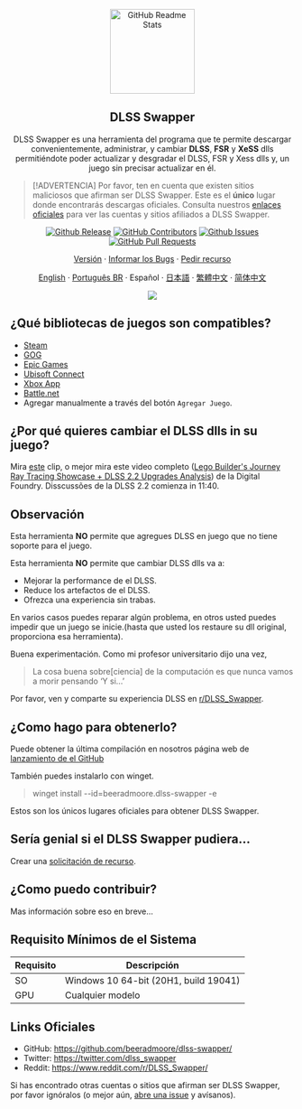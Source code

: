 <p align="center">
 <img width="150px" src="https://beeradmoore.github.io/dlss-swapper/logo_250.png" align="center" alt="GitHub Readme Stats" />
 <h2 align="center">DLSS Swapper
</h2>
 <p align="center">DLSS Swapper es una herramienta del programa que te permite descargar convenientemente, administrar, y cambiar <strong>DLSS</strong>, <strong>FSR</strong> y <strong>XeSS</strong> dlls permitiéndote poder actualizar y desgradar el DLSS, FSR y Xess dlls y, un juego sin precisar actualizar en él.</p>
</p>

> [!ADVERTENCIA]
> Por favor, ten en cuenta que existen sitios maliciosos que afirman ser DLSS Swapper. Este es el **único** lugar donde encontrarás descargas oficiales. Consulta nuestros [enlaces oficiales](#links-oficiales) para ver las cuentas y sitios afiliados a DLSS Swapper.

<p align="center">
    <a href="https://github.com/beeradmoore/dlss-swapper/releases"><img alt="Github Release" src="https://img.shields.io/github/v/release/beeradmoore/dlss-swapper" /></a>
    <a href="https://github.com/beeradmoore/dlss-swapper/graphs/contributors"><img alt="GitHub Contributors" src="https://img.shields.io/github/contributors/beeradmoore/dlss-swapper" /></a>
    <a href="https://github.com/beeradmoore/dlss-swapper/issues"><img alt="Github Issues" src="https://img.shields.io/github/issues/beeradmoore/dlss-swapper?color=0088ff" /></a>
    <a href="https://github.com/beeradmoore/dlss-swapper/pulls"><img alt="GitHub Pull Requests" src="https://img.shields.io/github/issues-pr/beeradmoore/dlss-swapper?color=0088ff" /></a>
</p>

<p align="center">
    <a href="https://github.com/beeradmoore/dlss-swapper/releases">Versión</a>
    ·
    <a href="https://github.com/beeradmoore/dlss-swapper/issues/new?template=bug_report.yml">Informar los Bugs</a>
    ·
    <a href="https://github.com/beeradmoore/dlss-swapper/issues/new?template=feature_request.yml">Pedir recurso</a>
</p>

<p align="center">
    <a href="../../README.md">English</a>
    ·
    <a href="./readme_pt-BR.md">Português BR</a>
    ·
    Español
    ·
    <a href="./readme_ja-JP.md">日本語</a>
    ·
    <a href="./readme_zh-TW.md">繁體中文</a>
     ·
    <a href="./readme_zh-Hans.md">简体中文</a>
</p>

<p align="center">
    <img src="https://beeradmoore.github.io/dlss-swapper/images/usage/usage_4.gif" />
</p>

## ¿Qué bibliotecas de juegos son compatibles?

- [Steam](https://store.steampowered.com/)
- [GOG](https://www.gog.com/en/)
- [Epic Games](https://store.epicgames.com/)
- [Ubisoft Connect](https://www.ubisoft.com/)
- [Xbox App](https://www.xbox.com/)
- [Battle.net](https://shop.battle.net/)
- Agregar manualmente a través del botón `Agregar Juego`.

## ¿Por qué quieres cambiar el DLSS dlls in su juego?

Mira [este](https://youtube.com/clip/UgzYyeox3s7jFJZAvYF4AaABCQ) clip, o mejor mira este video completo ([Lego Builder's Journey Ray Tracing Showcase + DLSS 2.2 Upgrades Analysis](https://www.youtube.com/watch?v=dtbqJXb1UDw)) de la Digital Foundry. Disscussões de la DLSS 2.2 comienza in 11:40.

## Observación

Esta herramienta **NO** permite que agregues DLSS en juego que no tiene soporte para el juego.

Esta herramienta **NO** permite que cambiar DLSS dlls va a:

- Mejorar la performance de el DLSS.
- Reduce los artefactos de el DLSS.
- Ofrezca una experiencia sin trabas.

En varios casos puedes reparar algún problema, en otros usted puedes impedir que un juego se inicie.(hasta que usted los restaure su dll original, proporciona esa herramienta).

Buena experimentación. Como mi profesor universitario dijo una vez,

> La cosa buena sobre[ciencia] de la computación es que nunca vamos a morir pensando ‘Y si…’

Por favor, ven y comparte su experiencia DLSS en [r/DLSS_Swapper](https://www.reddit.com/r/DLSS_Swapper/).

## ¿Como hago para obtenerlo?

Puede obtener la última compilación en nosotros página web de [lanzamiento de el GitHub](https://github.com/beeradmoore/dlss-swapper/releases)

También puedes instalarlo con winget.

> winget install --id=beeradmoore.dlss-swapper -e

Estos son los únicos lugares oficiales para obtener DLSS Swapper.

## Sería genial si el DLSS Swapper pudiera…

Crear una [solicitación de recurso](https://github.com/beeradmoore/dlss-swapper/issues/new?template=feature_request.yml).

## ¿Como puedo contribuir?

Mas información sobre eso en breve…

## Requisito Mínimos de el Sistema

| Requisito | Descripción                           |
| --------- | ------------------------------------- |
| SO        | Windows 10 64-bit (20H1, build 19041) |
| GPU       | Cualquier modelo                      |

## Links Oficiales

- GitHub: https://github.com/beeradmoore/dlss-swapper/
- Twitter: https://twitter.com/dlss_swapper
- Reddit: https://www.reddit.com/r/DLSS_Swapper/

Si has encontrado otras cuentas o sitios que afirman ser DLSS Swapper, por favor ignóralos (o mejor aún, [abre una issue](https://github.com/beeradmoore/dlss-swapper/issues/new?template=other_issue.yml) y avísanos).
